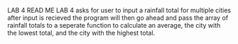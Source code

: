 LAB 4 READ ME
LAB 4 asks for user to input a rainfall total for multiple cities
after input is recieved the program will then go ahead and pass the array of rainfall totals to a seperate function
to calculate an average, the city with the lowest total, and the city with the highest total.
